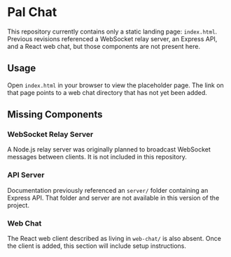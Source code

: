 # Pal Chat

This repository currently contains only a static landing page: `index.html`. Previous revisions referenced a WebSocket relay server, an Express API, and a React web chat, but those components are not present here.

## Usage

Open `index.html` in your browser to view the placeholder page. The link on that page points to a web chat directory that has not yet been added.

## Missing Components

### WebSocket Relay Server
A Node.js relay server was originally planned to broadcast WebSocket messages between clients. It is not included in this repository.

### API Server
Documentation previously referenced an `server/` folder containing an Express API. That folder and server are not available in this version of the project.

### Web Chat
The React web client described as living in `web-chat/` is also absent. Once the client is added, this section will include setup instructions.

